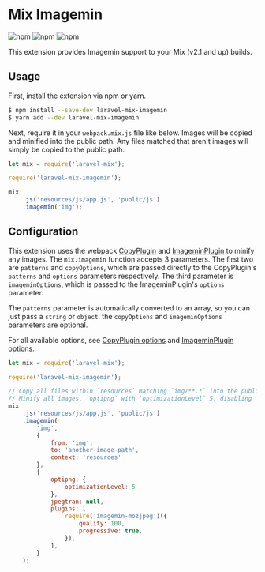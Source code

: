 # Mix Imagemin

![npm](https://img.shields.io/npm/dt/laravel-mix-imagemin.svg)
![npm](https://img.shields.io/npm/v/laravel-mix-imagemin.svg)
![npm](https://img.shields.io/npm/l/laravel-mix-imagemin.svg?color=%23458778)

This extension provides Imagemin support to your Mix (v2.1 and up) builds.

## Usage

First, install the extension via npm or yarn.

```bash
$ npm install --save-dev laravel-mix-imagemin
$ yarn add --dev laravel-mix-imagemin
```

Next, require it in your `webpack.mix.js` file like below. Images will be copied and minified into the public path. Any files matched that aren't images will simply be copied to the public path.

```js
let mix = require('laravel-mix');

require('laravel-mix-imagemin');

mix
    .js('resources/js/app.js', 'public/js')
    .imagemin('img');
```

## Configuration

This extension uses the webpack [CopyPlugin](https://github.com/webpack-contrib/copy-webpack-plugin) and [ImageminPlugin](https://github.com/Klathmon/imagemin-webpack-plugin) to minify any images. The `mix.imagemin` function accepts 3 parameters. The first two are `patterns` and `copyOptions`, which are passed directly to the CopyPlugin's `patterns` and `options` parameters respectively. The third parameter is `imageminOptions`, which is passed to the ImageminPlugin's `options` parameter.

The `patterns` parameter is automatically converted to an array, so you can just pass a `string` or `object`. the `copyOptions` and `imageminOptions` parameters are optional.

For all available options, see [CopyPlugin options](https://github.com/webpack-contrib/copy-webpack-plugin#options) and [ImageminPlugin options](https://github.com/Klathmon/imagemin-webpack-plugin#api).

```js
let mix = require('laravel-mix');

require('laravel-mix-imagemin');

// Copy all files within `resources` matching `img/**.*` into the public path, preserving the file tree.
// Minify all images, `optipng` with `optimizationLevel` 5, disabling `jpegtran`, and adding `mozjpeg`.
mix
    .js('resources/js/app.js', 'public/js')
    .imagemin(
        'img',
        {
            from: 'img',
            to: 'another-image-path',
            context: 'resources'
        },
        {
            optipng: {
                optimizationLevel: 5
            },
            jpegtran: null,
            plugins: [
                require('imagemin-mozjpeg')({
                    quality: 100,
                    progressive: true,
                }),
            ],
        }
    );
```
